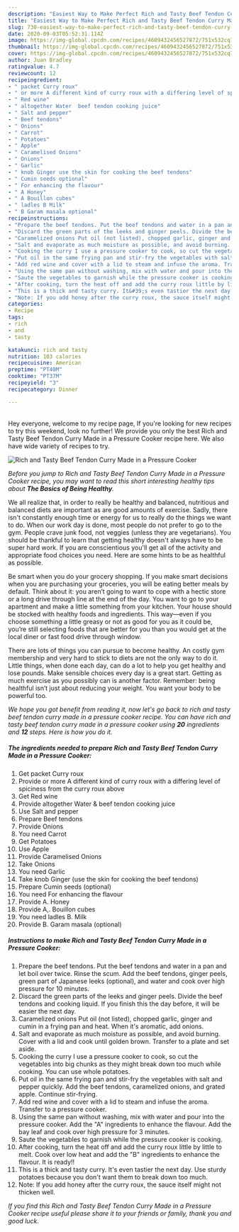 ```yaml
---
description: "Easiest Way to Make Perfect Rich and Tasty Beef Tendon Curry Made in a Pressure Cooker"
title: "Easiest Way to Make Perfect Rich and Tasty Beef Tendon Curry Made in a Pressure Cooker"
slug: 730-easiest-way-to-make-perfect-rich-and-tasty-beef-tendon-curry-made-in-a-pressure-cooker
date: 2020-09-03T05:52:31.114Z
image: https://img-global.cpcdn.com/recipes/4609432456527872/751x532cq70/rich-and-tasty-beef-tendon-curry-made-in-a-pressure-cooker-recipe-main-photo.jpg
thumbnail: https://img-global.cpcdn.com/recipes/4609432456527872/751x532cq70/rich-and-tasty-beef-tendon-curry-made-in-a-pressure-cooker-recipe-main-photo.jpg
cover: https://img-global.cpcdn.com/recipes/4609432456527872/751x532cq70/rich-and-tasty-beef-tendon-curry-made-in-a-pressure-cooker-recipe-main-photo.jpg
author: Juan Bradley
ratingvalue: 4.7
reviewcount: 12
recipeingredient:
- " packet Curry roux"
- " or more A different kind of curry roux with a differing level of spiciness from the curry roux above"
- " Red wine"
- " altogether Water  beef tendon cooking juice"
- " Salt and pepper"
- " Beef tendons"
- " Onions"
- " Carrot"
- " Potatoes"
- " Apple"
- " Caramelised Onions"
- " Onions"
- " Garlic"
- " knob Ginger use the skin for cooking the beef tendons"
- " Cumin seeds optional"
- " For enhancing the flavour"
- " A Honey"
- " A Bouillon cubes"
- " ladles B Milk"
- " B Garam masala optional"
recipeinstructions:
- "Prepare the beef tendons. Put the beef tendons and water in a pan and let boil over twice. Rinse the scum. Add the beef tendons, ginger peels, green part of Japanese leeks (optional), and water and cook over high pressure for 10 minutes."
- "Discard the green parts of the leeks and ginger peels. Divide the beef tendons and cooking liquid. If you finish this the day before, it will be easier the next day."
- "Caramelized onions Put oil (not listed), chopped garlic, ginger and cumin in a frying pan and heat. When it&#39;s aromatic, add onions."
- "Salt and evaporate as much moisture as possible, and avoid burning. Cover with a lid and cook until golden brown. Transfer to a plate and set aside."
- "Cooking the curry I use a pressure cooker to cook, so cut the vegetables into big chunks as they might break down too much while cooking. You can use whole potatoes."
- "Put oil in the same frying pan and stir-fry the vegetables with salt and pepper quickly. Add the beef tendons, caramelized onions, and grated apple. Continue stir-frying."
- "Add red wine and cover with a lid to steam and infuse the aroma. Transfer to a pressure cooker."
- "Using the same pan without washing, mix with water and pour into the pressure cooker. Add the &#34;A&#34; ingredients to enhance the flavour. Add the bay leaf and cook over high pressure for 3 minutes."
- "Saute the vegetables to garnish while the pressure cooker is cooking."
- "After cooking, turn the heat off and add the curry roux little by little to melt. Cook over low heat and add the &#34;B&#34; ingredients to enhance the flavour. It is ready!!"
- "This is a thick and tasty curry. It&#39;s even tastier the next day. Use sturdy potatoes because you don&#39;t want them to break down too much."
- "Note: If you add honey after the curry roux, the sauce itself might not thicken well."
categories:
- Recipe
tags:
- rich
- and
- tasty

katakunci: rich and tasty 
nutrition: 103 calories
recipecuisine: American
preptime: "PT40M"
cooktime: "PT37M"
recipeyield: "3"
recipecategory: Dinner

---
```

<br>
Hey everyone, welcome to my recipe page, If you're looking for new recipes to try this weekend, look no further! We provide you only the best Rich and Tasty Beef Tendon Curry Made in a Pressure Cooker recipe here. We also have wide variety of recipes to try.
<br>


![Rich and Tasty Beef Tendon Curry Made in a Pressure Cooker](https://img-global.cpcdn.com/recipes/4609432456527872/751x532cq70/rich-and-tasty-beef-tendon-curry-made-in-a-pressure-cooker-recipe-main-photo.jpg)

<i>Before you jump to Rich and Tasty Beef Tendon Curry Made in a Pressure Cooker recipe, you may want to read this short interesting healthy tips about <strong>The Basics of Being Healthy</strong>.</i>

We all realize that, in order to really be healthy and balanced, nutritious and balanced diets are important as are good amounts of exercise. Sadly, there isn't constantly enough time or energy for us to really do the things we want to do. When our work day is done, most people do not prefer to go to the gym. People crave junk food, not veggies (unless they are vegetarians). You should be thankful to learn that getting healthy doesn't always have to be super hard work. If you are conscientious you'll get all of the activity and appropriate food choices you need. Here are some hints to be as healthful as possible.

Be smart when you do your grocery shopping. If you make smart decisions when you are purchasing your groceries, you will be eating better meals by default. Think about it: you aren’t going to want to cope with a hectic store or a long drive through line at the end of the day. You want to go to your apartment and make a little something from your kitchen. Your house should be stocked with healthy foods and ingredients. This way—even if you choose something a little greasy or not as good for you as it could be, you’re still selecting foods that are better for you than you would get at the local diner or fast food drive through window.

There are lots of things you can pursue to become healthy. An costly gym membership and very hard to stick to diets are not the only way to do it. Little things, when done each day, can do a lot to help you get healthy and lose pounds. Make sensible choices every day is a great start. Getting as much exercise as you possibly can is another factor. Remember: being healthful isn’t just about reducing your weight. You want your body to be powerful too. 


<i>We hope you got benefit from reading it, now let's go back to rich and tasty beef tendon curry made in a pressure cooker recipe. You can have rich and tasty beef tendon curry made in a pressure cooker using <strong>20</strong> ingredients and <strong>12</strong> steps. Here is how you do it.
</i>

##### The ingredients needed to prepare Rich and Tasty Beef Tendon Curry Made in a Pressure Cooker:

1. Get  packet Curry roux
1. Provide  or more A different kind of curry roux with a differing level of spiciness from the curry roux above
1. Get  Red wine
1. Provide  altogether Water &amp; beef tendon cooking juice
1. Use  Salt and pepper
1. Prepare  Beef tendons
1. Provide  Onions
1. You need  Carrot
1. Get  Potatoes
1. Use  Apple
1. Provide  Caramelised Onions
1. Take  Onions
1. You need  Garlic
1. Take  knob Ginger (use the skin for cooking the beef tendons)
1. Prepare  Cumin seeds (optional)
1. You need  For enhancing the flavour
1. Provide  A. Honey
1. Provide  A,. Bouillon cubes
1. You need  ladles B. Milk
1. Provide  B. Garam masala (optional)


##### Instructions to make Rich and Tasty Beef Tendon Curry Made in a Pressure Cooker:

1. Prepare the beef tendons. Put the beef tendons and water in a pan and let boil over twice. Rinse the scum. Add the beef tendons, ginger peels, green part of Japanese leeks (optional), and water and cook over high pressure for 10 minutes.
1. Discard the green parts of the leeks and ginger peels. Divide the beef tendons and cooking liquid. If you finish this the day before, it will be easier the next day.
1. Caramelized onions Put oil (not listed), chopped garlic, ginger and cumin in a frying pan and heat. When it&#39;s aromatic, add onions.
1. Salt and evaporate as much moisture as possible, and avoid burning. Cover with a lid and cook until golden brown. Transfer to a plate and set aside.
1. Cooking the curry I use a pressure cooker to cook, so cut the vegetables into big chunks as they might break down too much while cooking. You can use whole potatoes.
1. Put oil in the same frying pan and stir-fry the vegetables with salt and pepper quickly. Add the beef tendons, caramelized onions, and grated apple. Continue stir-frying.
1. Add red wine and cover with a lid to steam and infuse the aroma. Transfer to a pressure cooker.
1. Using the same pan without washing, mix with water and pour into the pressure cooker. Add the &#34;A&#34; ingredients to enhance the flavour. Add the bay leaf and cook over high pressure for 3 minutes.
1. Saute the vegetables to garnish while the pressure cooker is cooking.
1. After cooking, turn the heat off and add the curry roux little by little to melt. Cook over low heat and add the &#34;B&#34; ingredients to enhance the flavour. It is ready!!
1. This is a thick and tasty curry. It&#39;s even tastier the next day. Use sturdy potatoes because you don&#39;t want them to break down too much.
1. Note: If you add honey after the curry roux, the sauce itself might not thicken well.


<i>If you find this Rich and Tasty Beef Tendon Curry Made in a Pressure Cooker recipe useful please share it to your friends or family, thank you and good luck.</i>
